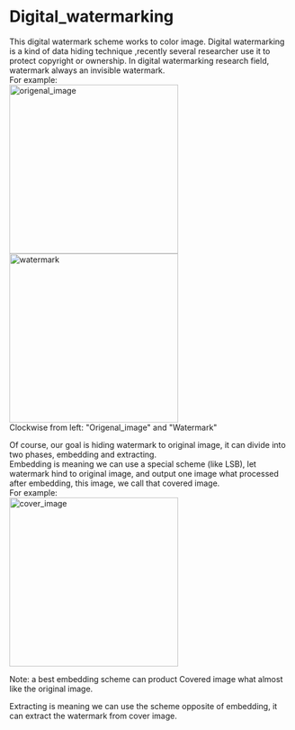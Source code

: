 # Digital_watermarking
This digital watermark scheme works to color image.
Digital watermarking is a kind of data hiding technique ,recently several researcher use it to protect copyright or ownership.
In digital watermarking research field, watermark always an invisible watermark.  
For example:  
 <img src="https://github.com/parkmftsai/Digital_watermarking/blob/master/watermarking/origenal_image/OMG_Goldhill_RGB_n.bmp" width = "300" height = "300" alt="origenal_image" align=left />
  <img src="https://github.com/parkmftsai/digital_watermarking/blob/master/watermarking/kuas.jpg" width = "300" height = "300" alt="watermark" align=center/>  
  Clockwise from  left: "Origenal_image" and "Watermark"

Of course, our goal is hiding watermark to original image, it can divide into two phases, embedding and extracting.<br >
Embedding is meaning we can use a special scheme (like LSB), let watermark hind to original image, and output one image what processed after embedding, this image, we call that covered image.<br >
For example:  
<img src="https://github.com/parkmftsai/digital_watermarking/blob/master/watermarking/cover_image/Hillnew.bmp" width = "300" height = "300" alt="cover_image" align=center />

Note:
a best embedding scheme can product Covered image what almost like the original image.<br >

Extracting is meaning we can use the scheme opposite of embedding, it can extract the watermark from cover image. 
